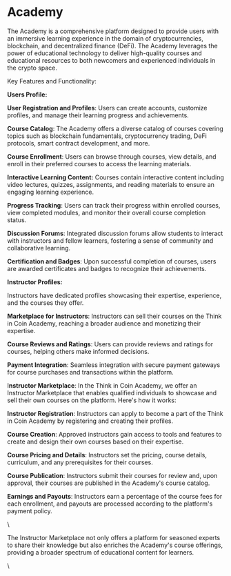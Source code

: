 # Academy

The Academy is a comprehensive platform designed to provide users with an immersive learning experience in the domain of cryptocurrencies, blockchain, and decentralized finance (DeFi). The Academy leverages the power of educational technology to deliver high-quality courses and educational resources to both newcomers and experienced individuals in the crypto space.



Key Features and Functionality:

**Users Profile:**&#x20;

**User Registration and Profiles**: Users can create accounts, customize profiles, and manage their learning progress and achievements.

**Course Catalog**: The Academy offers a diverse catalog of courses covering topics such as blockchain fundamentals, cryptocurrency trading, DeFi protocols, smart contract development, and more.

**Course Enrollment**: Users can browse through courses, view details, and enroll in their preferred courses to access the learning materials.

**Interactive Learning Content:** Courses contain interactive content including video lectures, quizzes, assignments, and reading materials to ensure an engaging learning experience.

**Progress Tracking**: Users can track their progress within enrolled courses, view completed modules, and monitor their overall course completion status.

**Discussion Forums**: Integrated discussion forums allow students to interact with instructors and fellow learners, fostering a sense of community and collaborative learning.

**Certification and Badges**: Upon successful completion of courses, users are awarded certificates and badges to recognize their achievements.



**Instructor Profiles:**

Instructors have dedicated profiles showcasing their expertise, experience, and the courses they offer.

**Marketplace for Instructors**: Instructors can sell their courses on the Think in Coin Academy, reaching a broader audience and monetizing their expertise.

**Course Reviews and Ratings**: Users can provide reviews and ratings for courses, helping others make informed decisions.

**Payment Integration**: Seamless integration with secure payment gateways for course purchases and transactions within the platform.

I**nstructor Marketplace**: In the Think in Coin Academy, we offer an Instructor Marketplace that enables qualified individuals to showcase and sell their own courses on the platform. Here's how it works:

**Instructor Registration**: Instructors can apply to become a part of the Think in Coin Academy by registering and creating their profiles.

**Course Creation**: Approved instructors gain access to tools and features to create and design their own courses based on their expertise.

**Course Pricing and Details**: Instructors set the pricing, course details, curriculum, and any prerequisites for their courses.

**Course Publication**: Instructors submit their courses for review and, upon approval, their courses are published in the Academy's course catalog.

**Earnings and Payouts**: Instructors earn a percentage of the course fees for each enrollment, and payouts are processed according to the platform's payment policy.

\


The Instructor Marketplace not only offers a platform for seasoned experts to share their knowledge but also enriches the Academy's course offerings, providing a broader spectrum of educational content for learners.

\
